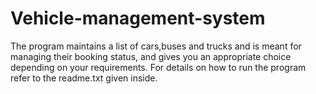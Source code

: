 # Vehicle-management-system

The program maintains a list of cars,buses and trucks and is meant for managing their booking status, and gives you an appropriate choice depending on your requirements.
For details on how to run the program refer to the readme.txt given inside.
